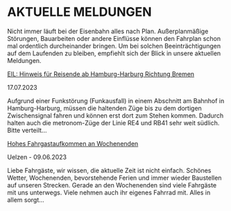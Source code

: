 AKTUELLE MELDUNGEN
==========

Nicht immer läuft bei der Eisenbahn alles nach Plan. Außerplanmäßige Störungen, Bauarbeiten oder andere Einflüsse können den Fahrplan schon mal ordentlich durcheinander bringen. Um bei solchen Beeinträchtigungen auf dem Laufenden zu bleiben, empfiehlt sich der Blick in unsere aktuellen Meldungen.

[EIL: Hinweis für Reisende ab Hamburg-Harburg Richtung Bremen](https://www.der-metronom.de/aktuell/eil-hinweis-fuer-reisende-ab-hamburg-harburg-richtung-bremen/)

 17.07.2023

Aufgrund einer Funkstörung (Funkausfall) in einem Abschnitt am Bahnhof in Hamburg-Harburg, müssen die haltenden Züge bis zu dem dortigen Zwischensignal fahren und können erst dort zum Stehen kommen. Dadurch halten auch die metronom-Züge der Linie RE4 und RB41 sehr weit südlich. Bitte verteilt...

[Hohes Fahrgastaufkommen an Wochenenden](https://www.der-metronom.de/aktuell/hohes-fahrgastaufkommen-an-wochenenden/)

 Uelzen - 09.06.2023

Liebe Fahrgäste,
wir wissen, die aktuelle Zeit ist nicht einfach. Schönes Wetter, Wochenenden, bevorstehende Ferien und immer wieder Baustellen auf unseren Strecken. Gerade an den Wochenenden sind viele Fahrgäste mit uns unterwegs. Viele nehmen auch ihr eigenes Fahrrad mit. Alles in allem sorgt...
